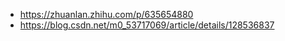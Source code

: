 * https://zhuanlan.zhihu.com/p/635654880
* https://blog.csdn.net/m0_53717069/article/details/128536837